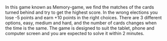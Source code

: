 In this game known as Memory-game, we find the matches of the cards turned behind and try to get the highest score. 
In the wrong elections you lose -5 points and earn +10 points in the right choices.
There are 3 different options, easy, medium and hard, and the number of cards changes when the time is the same.
The game is designed to suit the tablet, phone and computer screen and you are expected to solve it within 2 minutes.
